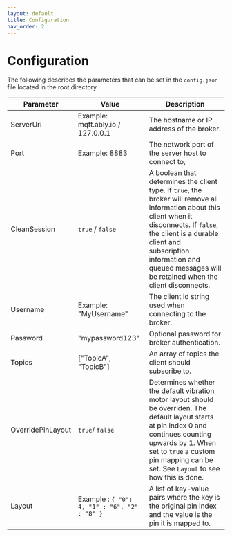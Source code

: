 ```yaml
---
layout: default
title: Configuration
nav_order: 2
---
```

# Configuration
The following describes the parameters that can be set in the `config.json` file located in the root directory.

| Parameter | Value | Description |
| - |-| -|
| ServerUri | Example: mqtt.ably.io / 127.0.0.1  | The hostname or IP address of the broker. |
| Port | Example: 8883 |   The network port of the server host to connect to, |
| CleanSession | `true` / `false` | A boolean that determines the client type. If `true`, the broker will remove all information about this client when it disconnects. If `false`, the client is a durable client and subscription information and queued messages will be retained when the client disconnects. |
| Username | Example: "MyUsername" | The client id string used when connecting to the broker. |
| Password | "mypassword123" | Optional password for broker authentication.|
| Topics | ["TopicA", "TopicB"] | An array of topics the client should subscribe to.|
| OverridePinLayout | `true`/ `false` | Determines whether the default vibration motor layout should be overriden. The default layout starts at pin index 0 and continues counting upwards by 1. When set to `true` a custom pin mapping can be set. See `Layout` to see how this is done. |
| Layout | Example : ```{ "0": 4, "1" : "6", "2" : "8" }``` | A list of key-value pairs where the key is the original pin index and the value is the pin it is mapped to.|